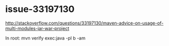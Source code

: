# issue-33197130
http://stackoverflow.com/questions/33197130/maven-advice-on-usage-of-multi-modules-jar-war-project

In root: mvn verify exec:java -pl b -am
